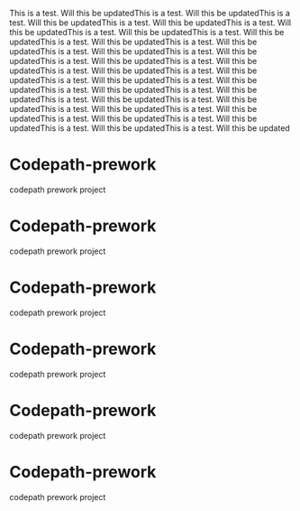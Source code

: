 This is a test. Will this be updatedThis is a test. Will this be updatedThis is a test. Will this be updatedThis is a test. Will this be updatedThis is a test. Will this be updatedThis is a test. Will this be updatedThis is a test. Will this be updatedThis is a test. Will this be updatedThis is a test. Will this be updatedThis is a test. Will this be updatedThis is a test. Will this be updatedThis is a test. Will this be updatedThis is a test. Will this be updatedThis is a test. Will this be updatedThis is a test. Will this be updatedThis is a test. Will this be updatedThis is a test. Will this be updatedThis is a test. Will this be updatedThis is a test. Will this be updatedThis is a test. Will this be updatedThis is a test. Will this be updatedThis is a test. Will this be updatedThis is a test. Will this be updatedThis is a test. Will this be updatedThis is a test. Will this be updatedThis is a test. Will this be updatedThis is a test. Will this be updated

# Codepath-prework
codepath prework project


# Codepath-prework
codepath prework project


# Codepath-prework
codepath prework project




# Codepath-prework
codepath prework project


# Codepath-prework
codepath prework project


# Codepath-prework
codepath prework project


